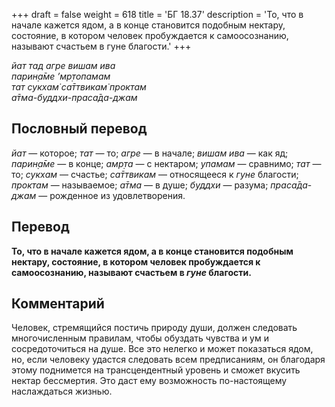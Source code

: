 +++
draft = false
weight = 618
title = 'БГ 18.37'
description = 'То, что в начале кажется ядом, а в конце становится подобным нектару, состояние, в котором человек пробуждается к самоосознанию, называют счастьем в гуне благости.'
+++

_йат тад агре вишам ива  
парин̣а̄ме ’мр̣топамам  
тат сукхам̇ са̄ттвикам̇ проктам  
а̄тма-буддхи-праса̄да-джам_

## Пословный перевод

_йат_ — которое; _тат_ — то; _агре_ — в начале; _вишам_ _ива_ — как яд; _парин̣а̄ме_ — в конце; _амр̣та_ — с нектаром; _упамам_ — сравнимо; _тат_ — то; _сукхам_ — счастье; _са̄ттвикам_ — относящееся к _гуне_ благости; _проктам_ — называемое; _а̄тма_ — в душе; _буддхи_ — разума; _праса̄да_\-_джам_ — рожденное из удовлетворения.

## Перевод

**То, что в начале кажется ядом, а в конце становится подобным нектару, состояние, в котором человек пробуждается к самоосознанию, называют счастьем в _гуне_ благости.**

## Комментарий

Человек, стремящийся постичь природу души, должен следовать многочисленным правилам, чтобы обуздать чувства и ум и сосредоточиться на душе. Все это нелегко и может показаться ядом, но, если человеку удастся следовать всем предписаниям, он благодаря этому поднимется на трансцендентный уровень и сможет вкусить нектар бессмертия. Это даст ему возможность по-настоящему наслаждаться жизнью.
